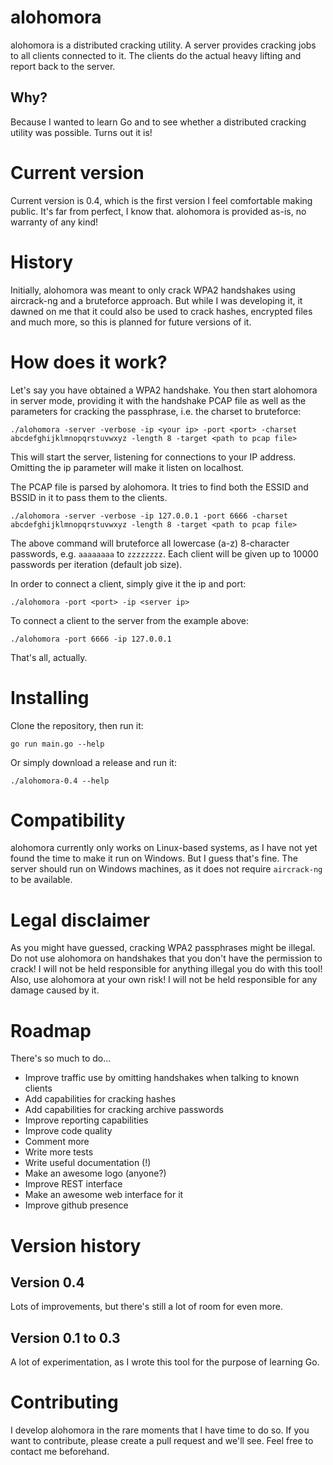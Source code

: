 # alohomora
alohomora is a distributed cracking utility. A server provides cracking jobs to all clients connected to it. The clients do the actual heavy lifting and report back to the server.

## Why?
Because I wanted to learn Go and to see whether a distributed cracking utility was possible. Turns out it is!

# Current version
Current version is 0.4, which is the first version I feel comfortable making public. It's far from perfect, I know that. alohomora is provided as-is, no warranty of any kind!

# History
Initially, alohomora was meant to only crack WPA2 handshakes using aircrack-ng and a bruteforce approach. But while I was developing it, it dawned on me that it could also be used to crack hashes, encrypted files and much more, so this is planned for future versions of it.

# How does it work?
Let's say you have obtained a WPA2 handshake. You then start alohomora in server mode, providing it with the handshake PCAP file as well as the parameters for cracking the passphrase, i.e. the charset to bruteforce:

    ./alohomora -server -verbose -ip <your ip> -port <port> -charset abcdefghijklmnopqrstuvwxyz -length 8 -target <path to pcap file>

This will start the server, listening for connections to your IP address. Omitting the ip parameter will make it listen on localhost. 

The PCAP file is parsed by alohomora. It tries to find both the ESSID and BSSID in it to pass them to the clients.

    ./alohomora -server -verbose -ip 127.0.0.1 -port 6666 -charset abcdefghijklmnopqrstuvwxyz -length 8 -target <path to pcap file>

The above command will bruteforce all lowercase (a-z) 8-character passwords, e.g. `aaaaaaaa` to `zzzzzzzz`. Each client will be given up to 10000 passwords per iteration (default job size).

In order to connect a client, simply give it the ip and port:

    ./alohomora -port <port> -ip <server ip>

To connect a client to the server from the example above:

    ./alohomora -port 6666 -ip 127.0.0.1

That's all, actually.

# Installing
Clone the repository, then run it:

    go run main.go --help
    
Or simply download a release and run it:

    ./alohomora-0.4 --help

# Compatibility
alohomora currently only works on Linux-based systems, as I have not yet found the time to make it run on Windows. But I guess that's fine. The server should run on Windows machines, as it does not require `aircrack-ng` to be available.

# Legal disclaimer
As you might have guessed, cracking WPA2 passphrases might be illegal. Do not use alohomora on handshakes that you don't have the permission to crack! I will not be held responsible for anything illegal you do with this tool!
Also, use alohomora at your own risk! I will not be held responsible for any damage caused by it.

# Roadmap

There's so much to do...

 * Improve traffic use by omitting handshakes when talking to known clients
 * Add capabilities for cracking hashes
 * Add capabilities for cracking archive passwords
 * Improve reporting capabilities
 * Improve code quality
 * Comment more
 * Write more tests
 * Write useful documentation (!)
 * Make an awesome logo (anyone?)
 * Improve REST interface
 * Make an awesome web interface for it
 * Improve github presence

# Version history

## Version 0.4
Lots of improvements, but there's still a lot of room for even more.

## Version 0.1 to 0.3
A lot of experimentation, as I wrote this tool for the purpose of learning Go.

# Contributing
I develop alohomora in the rare moments that I have time to do so. If you want to contribute, please create a pull request and we'll see. Feel free to contact me beforehand.

